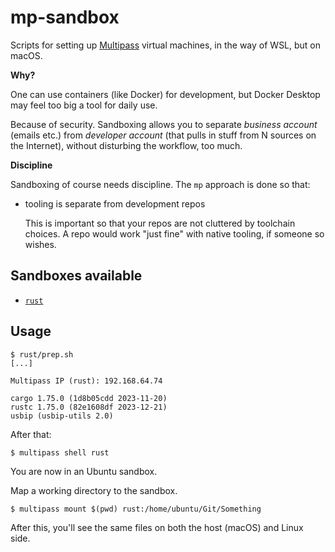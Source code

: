 # mp-sandbox

Scripts for setting up [Multipass](https://multipass.run) virtual machines, in the way of WSL, but on macOS.

**Why?**

One can use containers (like Docker) for development, but Docker Desktop may feel too big a tool for daily use.

Because of security. Sandboxing allows you to separate *business account* (emails etc.) from *developer account* (that pulls in stuff from N sources on the Internet), without disturbing the workflow, too much.

**Discipline**

Sandboxing of course needs discipline. The `mp` approach is done so that:

- tooling is separate from development repos

   This is important so that your repos are not cluttered by toolchain choices. A repo would work "just fine" with native tooling, if someone so wishes.

## Sandboxes available

- [`rust`](#Rust)

## Usage

```
$ rust/prep.sh
[...]

Multipass IP (rust): 192.168.64.74

cargo 1.75.0 (1d8b05cdd 2023-11-20)
rustc 1.75.0 (82e1608df 2023-12-21)
usbip (usbip-utils 2.0)

```

After that:

```
$ multipass shell rust
```

You are now in an Ubuntu sandbox.

Map a working directory to the sandbox.

```
$ multipass mount $(pwd) rust:/home/ubuntu/Git/Something
```

After this, you'll see the same files on both the host (macOS) and Linux side.

<!--
>Hint: Change your Multipass terminal's look by (right click) > `Show Inspector`.
-->
